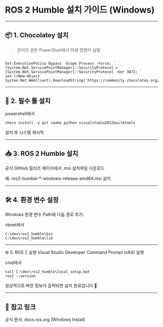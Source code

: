 # ROS 2 Humble 설치 가이드 (Windows)


---

## 📦 1. Chocolatey 설치

> 관리자 권한 PowerShell에서 아래 명령어 실행

```

Set-ExecutionPolicy Bypass -Scope Process -Force; `
[System.Net.ServicePointManager]::SecurityProtocol = `
[System.Net.ServicePointManager]::SecurityProtocol -bor 3072; `
iex ((New-Object System.Net.WebClient).DownloadString('https://community.chocolatey.org/install.ps1'))

```

---

## 🔧 2. 필수 툴 설치
powershell에서

```
choco install -y git cmake python visualstudio2022buildtools
```

설치 후 시스템 재시작

---

## 📥 3. ROS 2 Humble 설치
공식 GitHub 릴리즈 페이지에서 .msi 설치파일 다운로드

예: ros2-humble-*-windows-release-amd64.msi 설치

---

## 🛠️ 4. 환경 변수 설정
Windows 환경 변수 Path에 다음 경로 추가:

vbnet에서
```
C:\dev\ros2_humble\bin
C:\dev\ros2_humble\lib
```
---

⚙️ 5. ROS 2 실행
Visual Studio Developer Command Prompt (x64) 실행


cmd에서
```
call C:\dev\ros2_humble\local_setup.bat
ros2 --version
```
정상적으로 버전 정보가 출력되면 설치 완료입니다 🎉

---

## 🔗 참고 링크
공식 문서: docs.ros.org (Windows Install)
